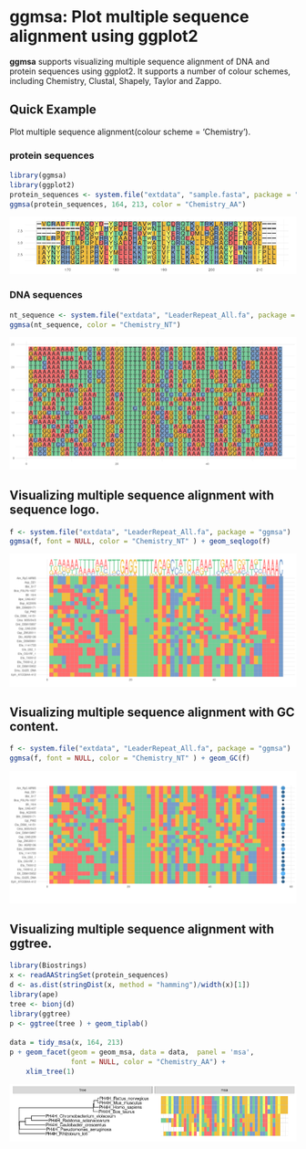 <!-- README.md is generated from README.Rmd. Please edit that file -->

# ggmsa: Plot multiple sequence alignment using ggplot2

**ggmsa** supports visualizing multiple sequence alignment of DNA and
protein sequences using ggplot2. It supports a number of colour schemes,
including Chemistry, Clustal, Shapely, Taylor and Zappo.

## Quick Example

Plot multiple sequence alignment(colour scheme = ‘Chemistry’).

### protein sequences

``` r
library(ggmsa)
library(ggplot2)
protein_sequences <- system.file("extdata", "sample.fasta", package = "ggmsa")
ggmsa(protein_sequences, 164, 213, color = "Chemistry_AA")
```

![](README_files/figure-gfm/unnamed-chunk-1-1.png)<!-- -->

### DNA sequences

``` r
nt_sequence <- system.file("extdata", "LeaderRepeat_All.fa", package = "ggmsa")
ggmsa(nt_sequence, color = "Chemistry_NT")
```

![](README_files/figure-gfm/unnamed-chunk-2-1.png)<!-- -->

## Visualizing multiple sequence alignment with sequence logo.

``` r
f <- system.file("extdata", "LeaderRepeat_All.fa", package = "ggmsa")
ggmsa(f, font = NULL, color = "Chemistry_NT" ) + geom_seqlogo(f)
```

![](README_files/figure-gfm/unnamed-chunk-3-1.png)<!-- -->

## Visualizing multiple sequence alignment with GC content.

``` r
f <- system.file("extdata", "LeaderRepeat_All.fa", package = "ggmsa")
ggmsa(f, font = NULL, color = "Chemistry_NT" ) + geom_GC(f)
```

![](README_files/figure-gfm/unnamed-chunk-4-1.png)<!-- -->

## Visualizing multiple sequence alignment with ggtree.

``` r
library(Biostrings)
x <- readAAStringSet(protein_sequences)
d <- as.dist(stringDist(x, method = "hamming")/width(x)[1])
library(ape)
tree <- bionj(d)
library(ggtree)
p <- ggtree(tree ) + geom_tiplab()

data = tidy_msa(x, 164, 213)
p + geom_facet(geom = geom_msa, data = data,  panel = 'msa',
               font = NULL, color = "Chemistry_AA") +
    xlim_tree(1)
```

![](README_files/figure-gfm/unnamed-chunk-5-1.png)<!-- -->
